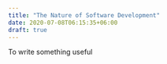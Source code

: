 ```yaml
---
title: "The Nature of Software Development"
date: 2020-07-08T06:15:35+06:00
draft: true
---
```


To write something useful